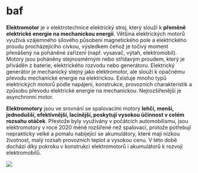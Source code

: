 # baf
**Elektromotor** je v elektrotechnice elektrický stroj, který slouží k **přeměně elektrické energie na mechanickou energii**. Většina elektrických motorů využívá vzájemného silového působení magnetického pole a elektrického proudu procházejícího cívkou, výsledkem čehož je točivý moment přenášený na poháněné zařízení (např. vysavač, výtah, elektromobil). Motory jsou poháněny stejnosměrným nebo střídavým proudem, který je přiváděn z baterie, elektrického rozvodu nebo generátoru. Elektrický generátor je mechanický stejný jako elektromotor, ale slouží k opačnému převodu mechanické energie na elektrickou. Existuje mnoho typů elektrických motorů podle napájení, konstrukce, provozních charakteristik a způsobu převodu elektrické energie na mechanickou. Nejrozšířenější je asynchronní motor.

**Elektromotory** jsou ve srovnání se spalovacími motory **lehčí, menší, jednodušší, efektivnější, lacinější, poskytují vysokou účinnost v celém rozsahu otáček**. Přestože byly využívány v počátcích automobilismu, jsou elektromotory v roce 2020 méně rozšířené než spalovací, protože potřebují neprakticky velké a pomalu nabíjející se akumulátory, které mají nízkou životnost, malý rozsah provozních teplot a vysokou cenu. V této době dochází díky pokroku v konstrukci elektromotorů i akumulátorů k rozvoji elektromobilů. 

![](https://upload.wikimedia.org/wikipedia/commons/thumb/a/a9/Rotterdam_Ahoy_Europort_2011_%2814%29.JPG/1280px-Rotterdam_Ahoy_Europort_2011_%2814%29.JPG)
 
 
